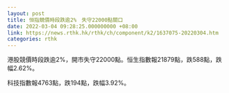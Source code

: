 ```yaml
---
layout: post
title: 恒指競價時段跌逾2%　失守22000點關口
date: 2022-03-04 09:28:25.000000000 +08:00
link: https://news.rthk.hk/rthk/ch/component/k2/1637075-20220304.htm
categories: rthk
---
```


港股競價時段跌逾2%，開市失守22000點。恒生指數報21879點，跌588點，跌幅2.62%。

科技指數報4763點，跌194點，跌幅3.92%。
